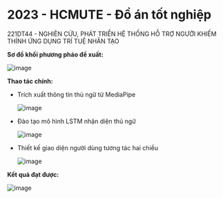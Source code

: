 # 2023 - HCMUTE - Đồ án tốt nghiệp
221DT44 - NGHIÊN CỨU, PHÁT TRIỂN HỆ THỐNG HỖ TRỢ NGƯỜI KHIẾM THÍNH ỨNG DỤNG TRÍ TUỆ NHÂN TẠO


**Sơ đồ khối phương pháo đề xuất:**

   ![image](https://user-images.githubusercontent.com/45920660/220525001-f4b03710-3d61-4bee-8a6a-0429dc97baa0.png)


**Thao tác chính:**
  - Trích xuất thông tin thủ ngữ từ MediaPipe
  
      ![image](https://user-images.githubusercontent.com/45920660/220524933-34f124c8-020d-499d-ad77-35ed87fa7274.png)
  
  - Đào tạo mô hình LSTM nhận diện thủ ngữ
  
     ![image](https://user-images.githubusercontent.com/45920660/220525037-15f1064d-f1e6-4b5a-90fc-f8039454c4e3.png)
  
  - Thiết kế giao diện người dùng tương tác hai chiều
  
    ![image](https://user-images.githubusercontent.com/45920660/220525118-9c982cfa-09c5-4630-bc78-2b66badab462.png)


**Kết quả đạt được:**

   ![image](https://user-images.githubusercontent.com/45920660/220525147-4378106b-3ca6-420d-8358-1d3cddaef257.png)

